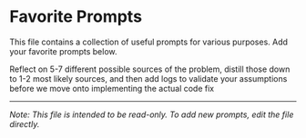 # Favorite Prompts

This file contains a collection of useful prompts for various purposes. Add your favorite prompts below.

Reflect on 5-7 different possible sources of the problem, distill those down to 1-2 most likely sources, and then add logs to validate your assumptions before we move onto implementing the actual code fix




---

*Note: This file is intended to be read-only. To add new prompts, edit the file directly.* 